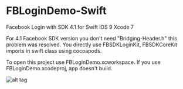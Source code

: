 # FBLoginDemo-Swift
Facebook Login with SDK 4.1 for Swift iOS 9 Xcode 7

For 4.1 Facebook SDK version you don't need "Bridging-Header.h" this problem was resolved.
You directly use FBSDKLoginKit, FBSDKCoreKit imports in swift class using cocoapods.

To open this project use FBLoginDemo.xcworkspace. If you use FBLoginDemo.xcodeproj, app doesn't build.

![alt tag](http://i65.tinypic.com/2cglpav.png)

